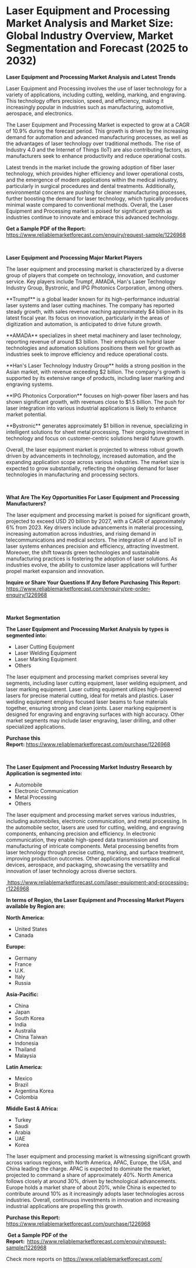 <p><h1>Laser Equipment and Processing Market Analysis and Market Size: Global Industry Overview, Market Segmentation and Forecast (2025 to 2032)</h1></p><p><strong>Laser Equipment and Processing Market Analysis and Latest Trends</strong></p>
<p><p>Laser Equipment and Processing involves the use of laser technology for a variety of applications, including cutting, welding, marking, and engraving. This technology offers precision, speed, and efficiency, making it increasingly popular in industries such as manufacturing, automotive, aerospace, and electronics.</p><p>The Laser Equipment and Processing Market is expected to grow at a CAGR of 10.9% during the forecast period. This growth is driven by the increasing demand for automation and advanced manufacturing processes, as well as the advantages of laser technology over traditional methods. The rise of Industry 4.0 and the Internet of Things (IoT) are also contributing factors, as manufacturers seek to enhance productivity and reduce operational costs.</p><p>Latest trends in the market include the growing adoption of fiber laser technology, which provides higher efficiency and lower operational costs, and the emergence of modern applications within the medical industry, particularly in surgical procedures and dental treatments. Additionally, environmental concerns are pushing for cleaner manufacturing processes, further boosting the demand for laser technology, which typically produces minimal waste compared to conventional methods. Overall, the Laser Equipment and Processing market is poised for significant growth as industries continue to innovate and embrace this advanced technology.</p></p>
<p><strong>Get a Sample PDF of the Report:&nbsp;</strong> <a href="https://www.reliablemarketforecast.com/enquiry/request-sample/1226968?utm_campaign=1842&utm_medium=2&utm_source=Github&utm_content=ia&utm_term=27022025&utm_id=laser-equipment-and-processing">https://www.reliablemarketforecast.com/enquiry/request-sample/1226968</a></p>
<p>&nbsp;</p>
<p><strong>Laser Equipment and Processing Major Market Players</strong></p>
<p><p>The laser equipment and processing market is characterized by a diverse group of players that compete on technology, innovation, and customer service. Key players include Trumpf, AMADA, Han's Laser Technology Industry Group, Bystronic, and IPG Photonics Corporation, among others. </p><p>**Trumpf** is a global leader known for its high-performance industrial laser systems and laser cutting machines. The company has reported steady growth, with sales revenue reaching approximately $4 billion in its latest fiscal year. Its focus on innovation, particularly in the areas of digitization and automation, is anticipated to drive future growth.</p><p>**AMADA** specializes in sheet metal machinery and laser technology, reporting revenue of around $3 billion. Their emphasis on hybrid laser technologies and automation solutions positions them well for growth as industries seek to improve efficiency and reduce operational costs.</p><p>**Han's Laser Technology Industry Group** holds a strong position in the Asian market, with revenue exceeding $2 billion. The company's growth is supported by its extensive range of products, including laser marking and engraving systems.</p><p>**IPG Photonics Corporation** focuses on high-power fiber lasers and has shown significant growth, with revenues close to $1.5 billion. The push for laser integration into various industrial applications is likely to enhance market potential.</p><p>**Bystronic** generates approximately $1 billion in revenue, specializing in intelligent solutions for sheet metal processing. Their ongoing investment in technology and focus on customer-centric solutions herald future growth.</p><p>Overall, the laser equipment market is projected to witness robust growth driven by advancements in technology, increased automation, and the expanding application scope across various industries. The market size is expected to grow substantially, reflecting the ongoing demand for laser technologies in manufacturing and processing sectors.</p></p>
<p>&nbsp;</p>
<p><strong>What Are The Key Opportunities For Laser Equipment and Processing Manufacturers?</strong></p>
<p><p>The laser equipment and processing market is poised for significant growth, projected to exceed USD 20 billion by 2027, with a CAGR of approximately 6% from 2023. Key drivers include advancements in material processing, increasing automation across industries, and rising demand in telecommunications and medical sectors. The integration of AI and IoT in laser systems enhances precision and efficiency, attracting investment. Moreover, the shift towards green technologies and sustainable manufacturing practices is fostering the adoption of laser solutions. As industries evolve, the ability to customize laser applications will further propel market expansion and innovation.</p></p>
<p><strong>Inquire or Share Your Questions If Any Before Purchasing This Report:</strong> <a href="https://www.reliablemarketforecast.com/enquiry/pre-order-enquiry/1226968?utm_campaign=1842&utm_medium=2&utm_source=Github&utm_content=ia&utm_term=27022025&utm_id=laser-equipment-and-processing">https://www.reliablemarketforecast.com/enquiry/pre-order-enquiry/1226968</a></p>
<p>&nbsp;</p>
<p><strong>Market Segmentation</strong></p>
<p><strong>The Laser Equipment and Processing Market Analysis by types is segmented into:</strong></p>
<p><ul><li>Laser Cutting Equipment</li><li>Laser Welding Equipment</li><li>Laser Marking Equipment</li><li>Others</li></ul></p>
<p><p>The laser equipment and processing market comprises several key segments, including laser cutting equipment, laser welding equipment, and laser marking equipment. Laser cutting equipment utilizes high-powered lasers for precise material cutting, ideal for metals and plastics. Laser welding equipment employs focused laser beams to fuse materials together, ensuring strong and clean joints. Laser marking equipment is designed for engraving and engraving surfaces with high accuracy. Other market segments may include laser engraving, laser drilling, and other specialized applications.</p></p>
<p><strong>Purchase this Report:&nbsp;</strong><a href="https://www.reliablemarketforecast.com/purchase/1226968?utm_campaign=1842&utm_medium=2&utm_source=Github&utm_content=ia&utm_term=27022025&utm_id=laser-equipment-and-processing">https://www.reliablemarketforecast.com/purchase/1226968</a></p>
<p>&nbsp;</p>
<p><strong>The Laser Equipment and Processing Market Industry Research by Application is segmented into:</strong></p>
<p><ul><li>Automobile</li><li>Electronic Communication</li><li>Metal Processing</li><li>Others</li></ul></p>
<p><p>The laser equipment and processing market serves various industries, including automobiles, electronic communication, and metal processing. In the automobile sector, lasers are used for cutting, welding, and engraving components, enhancing precision and efficiency. In electronic communication, they enable high-speed data transmission and manufacturing of intricate components. Metal processing benefits from laser technology through precise cutting, marking, and surface treatment, improving production outcomes. Other applications encompass medical devices, aerospace, and packaging, showcasing the versatility and innovation of laser technology across diverse sectors.</p></p>
<p><a href="https://www.reliablemarketforecast.com/laser-equipment-and-processing-r1226968?utm_campaign=1842&utm_medium=2&utm_source=Github&utm_content=ia&utm_term=27022025&utm_id=laser-equipment-and-processing">&nbsp;https://www.reliablemarketforecast.com/laser-equipment-and-processing-r1226968</a></p>
<p><strong>In terms of Region, the Laser Equipment and Processing Market Players available by Region are:</strong></p>
<p>
    <p> <strong> North America: </strong>
        <ul>
            <li>United States</li>
            <li>Canada</li>
        </ul>
        </p> 
    <p> <strong> Europe: </strong>
        <ul>
            <li>Germany</li>
            <li>France</li>
            <li>U.K.</li>
            <li>Italy</li>
            <li>Russia</li>
        </ul>
        </p> 
    <p> <strong> Asia-Pacific: </strong>
        <ul>
            <li>China</li>
            <li>Japan</li>
            <li>South Korea</li>
            <li>India</li>
            <li>Australia</li>
            <li>China Taiwan</li>
            <li>Indonesia</li>
            <li>Thailand</li>
            <li>Malaysia</li>
        </ul>
        </p> 
    <p> <strong> Latin America: </strong>
        <ul>
            <li>Mexico</li>
            <li>Brazil</li>
            <li>Argentina Korea</li>
            <li>Colombia</li>
        </ul>
        </p> 
    <p> <strong> Middle East & Africa: </strong>
        <ul>
            <li>Turkey</li>
            <li>Saudi</li>
            <li>Arabia</li>
            <li>UAE</li>
            <li>Korea</li>
        </ul>
    </p>
    </p>
<p><p>The laser equipment and processing market is witnessing significant growth across various regions, with North America, APAC, Europe, the USA, and China leading the charge. APAC is expected to dominate the market, projected to command a share of approximately 40%. North America follows closely at around 30%, driven by technological advancements. Europe holds a market share of about 20%, while China is expected to contribute around 10% as it increasingly adopts laser technologies across industries. Overall, continuous investments in innovation and increasing industrial applications are propelling this growth.</p></p>
<p><strong>Purchase this Report: </strong><a href="https://www.reliablemarketforecast.com/purchase/1226968?utm_campaign=1842&utm_medium=2&utm_source=Github&utm_content=ia&utm_term=27022025&utm_id=laser-equipment-and-processing">https://www.reliablemarketforecast.com/purchase/1226968</a></p>
<p>&nbsp;<strong>Get a Sample PDF of the Report:&nbsp;&nbsp;</strong><a href="https://www.reliablemarketforecast.com/enquiry/request-sample/1226968?utm_campaign=1842&utm_medium=2&utm_source=Github&utm_content=ia&utm_term=27022025&utm_id=laser-equipment-and-processing">https://www.reliablemarketforecast.com/enquiry/request-sample/1226968</a></p>
<p><strong></strong></p>
<p>Check more reports on <a href="https://www.reliablemarketforecast.com/?utm_campaign=1842&utm_medium=2&utm_source=Github&utm_content=ia&utm_term=27022025&utm_id=laser-equipment-and-processing">https://www.reliablemarketforecast.com/</a></p>